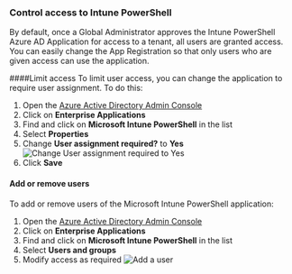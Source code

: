 ### Control access to Intune PowerShell
By default, once a Global Administrator approves the Intune PowerShell Azure AD Application for access to a tenant, all users are granted access. You can easily change the App Registration so that only users who are given access can use the application.

####Limit access
To limit user access, you can change the application to require user assignment. To do this:

1. Open the [Azure Active Directory Admin Console](http://aad.portal.azure.com)
2. Click on **Enterprise Applications**
3. Find and click on **Microsoft Intune PowerShell** in the list
4. Select **Properties**
5. Change **User assignment required?** to **Yes**
  ![Change User assignment required to Yes](https://github.com/scottbreenmsft/scripts/blob/master/Intune/ControlIntunePowerShell/Intune-PowerShell-User-Assignment.png)
6. Click **Save**

#### Add or remove users
To add or remove users of the Microsoft Intune PowerShell application:
1. Open the [Azure Active Directory Admin Console](http://aad.portal.azure.com)
2. Click on **Enterprise Applications**
3. Find and click on **Microsoft Intune PowerShell** in the list
4. Select **Users and groups**
5. Modify access as required
  ![Add a user](https://github.com/scottbreenmsft/scripts/blob/master/Intune/ControlIntunePowerShell/Intune-PowerShell-Add-User.png)
